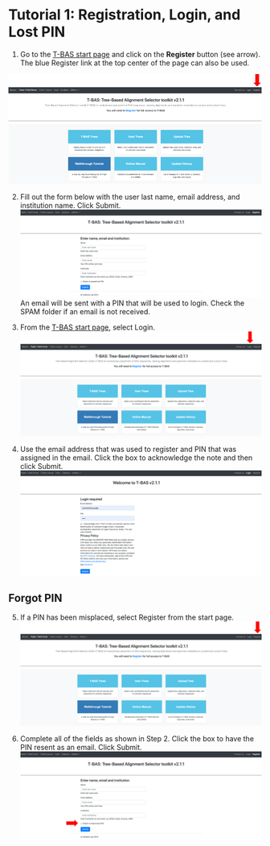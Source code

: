 # Tutorial 1: Registration, Login, and Lost PIN

1. Go to the [T-BAS start page](https://tbas.cifr.ncsu.edu//tbas2_3/pages/tbas.php) and click on the **Register** button (see arrow). The blue Register link at the top center of the page can also be used.

![](images/tbas-tutorial1a/Tutorial1.1.png)

2. Fill out the form below with the user last name, email address, and institution name. Click Submit.
![](images/tbas-tutorial1a/Tutorial1.2.png)
An email will be sent with a PIN that will be used to login. Check the SPAM folder if an email is not received.

3. From the [T-BAS start page](https://tbas.cifr.ncsu.edu//tbas2_3/pages/tbas.php), select Login.
![](images/tbas-tutorial1a/Tutorial1.3.png)

4. Use the email address that was used to register and PIN that was assigned in the email. Click the box to acknowledge the note and then click Submit.
![](images/tbas-tutorial1a/Tutorial1.4.png)

## Forgot PIN

5. If a PIN has been misplaced, select Register from the start page.
![](images/tbas-tutorial1a/Tutorial1.5.png)

6. Complete all of the fields as shown in Step 2. Click the box to have the PIN resent as an email. Click Submit.
![](images/tbas-tutorial1a/Tutorial1.6.png)